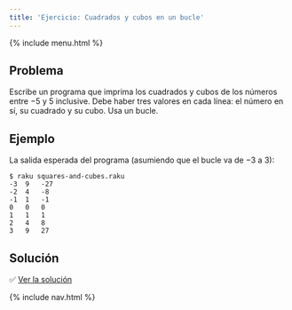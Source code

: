 ```yaml
---
title: 'Ejercicio: Cuadrados y cubos en un bucle'
---
```


{% include menu.html %}

## Problema

Escribe un programa que imprima los cuadrados y cubos de los números entre −5 y 5 inclusive. Debe haber tres valores en cada línea: el número en sí, su cuadrado y su cubo. Usa un bucle.

## Ejemplo

La salida esperada del programa (asumiendo que el bucle va de −3 a 3):

```console
$ raku squares-and-cubes.raku
-3	9	-27
-2	4	-8
-1	1	-1
0	0	0
1	1	1
2	4	8
3	9	27
```

## Solución

✅ [Ver la solución](solution)

{% include nav.html %}